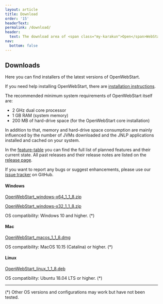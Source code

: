 ```yaml
---
layout: article
title: Download
order: '15'
headerText:
permalink: /download/
header:
  text: The download area of <span class="my-karakun">Open</span>WebStart
nav:
  bottom: false
---
```


## Downloads
Here you can find installers of the latest versions of <span class="text-highlight">Open<span>WebStart</span></span>.

If you need help installing <span class="text-highlight">Open<span>WebStart</span></span>, there are [installation instructions](/installation).

The recommended minimum system requirements of OpenWebStart itself are:

* 2 GHz dual core processor
* 1 GB RAM (system memory)
* 200 MB of hard-drive space (for the OpenWebStart core installation)

In addition to that, memory and hard-drive space consumption are mainly influenced by the number of JVMs downloaded and the JNLP applications installed and cached on your system.

In the [feature-table](/feature-table) you can find the full list of planned features and their current state.
All past releases and their release notes are listed on the [release page](https://github.com/karakun/OpenWebStart/releases).

If you want to report any bugs or suggest enhancements, please use our [issue tracker](https://github.com/karakun/OpenWebStart/issues) on GitHub.

#### Windows
[OpenWebStart_windows-x64_1_1_8.zip](https://github.com/karakun/OpenWebStart/releases/download/v1.1.8/OpenWebStart_windows-x64_1_1_8.zip)

[OpenWebStart_windows-x32_1_1_8.zip](https://github.com/karakun/OpenWebStart/releases/download/v1.1.8/OpenWebStart_windows-x32_1_1_8.zip)

OS compatibility: Windows 10 and higher. (*)

#### Mac
[OpenWebStart_macos_1_1_8.dmg](https://github.com/karakun/OpenWebStart/releases/download/v1.1.8/OpenWebStart_macos_1_1_8.dmg)

OS compatibility: MacOS 10.15 (Catalina) or higher. (*)

#### Linux
[OpenWebStart_linux_1_1_8.deb](https://github.com/karakun/OpenWebStart/releases/download/v1.1.8/OpenWebStart_linux_1_1_8.deb)

OS compatibility: Ubuntu 18.04 LTS or higher. (*)


---

(*) Other OS versions and configurations may work but have not been tested.
